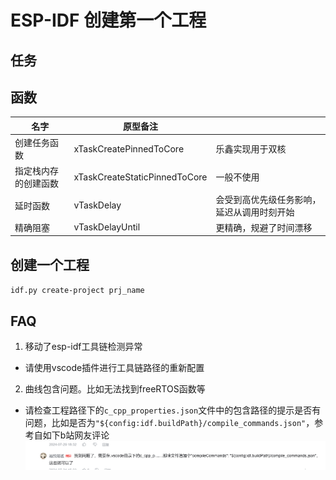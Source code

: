 # ESP-IDF 创建第一个工程

## 任务

## 函数
|名字|原型备注||
|-|-|-|
|创建任务函数|xTaskCreatePinnedToCore |乐鑫实现用于双核|
|指定栈内存的创建函数|xTaskCreateStaticPinnedToCore |一般不使用|
|延时函数|vTaskDelay |会受到高优先级任务影响，延迟从调用时刻开始|
|精确阻塞|vTaskDelayUntil |更精确，规避了时间漂移|

## 创建一个工程
`idf.py create-project prj_name`

## FAQ
1. 移动了esp-idf工具链检测异常
- 请使用vscode插件进行工具链路径的重新配置

2. 曲线包含问题。比如无法找到freeRTOS函数等
- 请检查工程路径下的`c_cpp_properties.json`文件中的包含路径的提示是否有问题，比如是否为`"${config:idf.buildPath}/compile_commands.json"`，参考自如下b站网友评论
![alt text](image.png)


